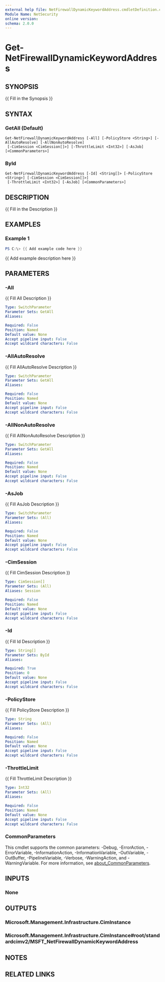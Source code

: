 ```yaml
---
external help file: NetFirewallDynamicKeywordAddress.cmdletDefinition.cdxml-help.xml
Module Name: NetSecurity
online version:
schema: 2.0.0
---
```


# Get-NetFirewallDynamicKeywordAddress

## SYNOPSIS
{{ Fill in the Synopsis }}

## SYNTAX

### GetAll (Default)
```
Get-NetFirewallDynamicKeywordAddress [-All] [-PolicyStore <String>] [-AllAutoResolve] [-AllNonAutoResolve]
 [-CimSession <CimSession[]>] [-ThrottleLimit <Int32>] [-AsJob] [<CommonParameters>]
```

### ById
```
Get-NetFirewallDynamicKeywordAddress [-Id] <String[]> [-PolicyStore <String>] [-CimSession <CimSession[]>]
 [-ThrottleLimit <Int32>] [-AsJob] [<CommonParameters>]
```

## DESCRIPTION
{{ Fill in the Description }}

## EXAMPLES

### Example 1
```powershell
PS C:\> {{ Add example code here }}
```

{{ Add example description here }}

## PARAMETERS

### -All
{{ Fill All Description }}

```yaml
Type: SwitchParameter
Parameter Sets: GetAll
Aliases:

Required: False
Position: Named
Default value: None
Accept pipeline input: False
Accept wildcard characters: False
```

### -AllAutoResolve
{{ Fill AllAutoResolve Description }}

```yaml
Type: SwitchParameter
Parameter Sets: GetAll
Aliases:

Required: False
Position: Named
Default value: None
Accept pipeline input: False
Accept wildcard characters: False
```

### -AllNonAutoResolve
{{ Fill AllNonAutoResolve Description }}

```yaml
Type: SwitchParameter
Parameter Sets: GetAll
Aliases:

Required: False
Position: Named
Default value: None
Accept pipeline input: False
Accept wildcard characters: False
```

### -AsJob
{{ Fill AsJob Description }}

```yaml
Type: SwitchParameter
Parameter Sets: (All)
Aliases:

Required: False
Position: Named
Default value: None
Accept pipeline input: False
Accept wildcard characters: False
```

### -CimSession
{{ Fill CimSession Description }}

```yaml
Type: CimSession[]
Parameter Sets: (All)
Aliases: Session

Required: False
Position: Named
Default value: None
Accept pipeline input: False
Accept wildcard characters: False
```

### -Id
{{ Fill Id Description }}

```yaml
Type: String[]
Parameter Sets: ById
Aliases:

Required: True
Position: 0
Default value: None
Accept pipeline input: False
Accept wildcard characters: False
```

### -PolicyStore
{{ Fill PolicyStore Description }}

```yaml
Type: String
Parameter Sets: (All)
Aliases:

Required: False
Position: Named
Default value: None
Accept pipeline input: False
Accept wildcard characters: False
```

### -ThrottleLimit
{{ Fill ThrottleLimit Description }}

```yaml
Type: Int32
Parameter Sets: (All)
Aliases:

Required: False
Position: Named
Default value: None
Accept pipeline input: False
Accept wildcard characters: False
```

### CommonParameters
This cmdlet supports the common parameters: -Debug, -ErrorAction, -ErrorVariable, -InformationAction, -InformationVariable, -OutVariable, -OutBuffer, -PipelineVariable, -Verbose, -WarningAction, and -WarningVariable. For more information, see [about_CommonParameters](http://go.microsoft.com/fwlink/?LinkID=113216).

## INPUTS

### None

## OUTPUTS

### Microsoft.Management.Infrastructure.CimInstance

### Microsoft.Management.Infrastructure.CimInstance#root/standardcimv2/MSFT_NetFirewallDynamicKeywordAddress

## NOTES

## RELATED LINKS
